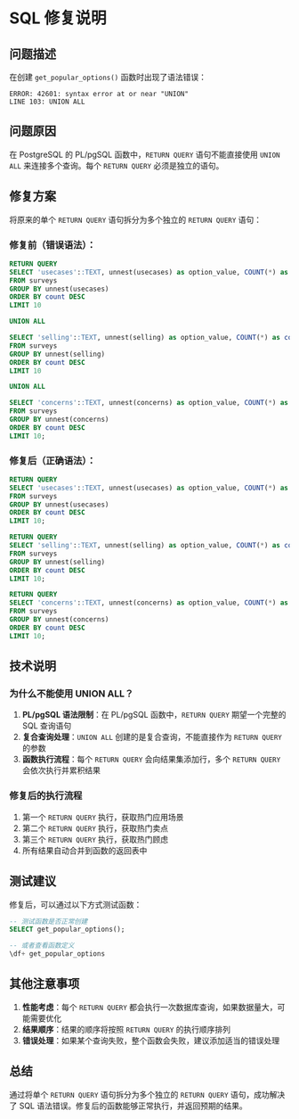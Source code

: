 # SQL 修复说明

## 问题描述

在创建 `get_popular_options()` 函数时出现了语法错误：
```
ERROR: 42601: syntax error at or near "UNION"
LINE 103: UNION ALL
```

## 问题原因

在 PostgreSQL 的 PL/pgSQL 函数中，`RETURN QUERY` 语句不能直接使用 `UNION ALL` 来连接多个查询。每个 `RETURN QUERY` 必须是独立的语句。

## 修复方案

将原来的单个 `RETURN QUERY` 语句拆分为多个独立的 `RETURN QUERY` 语句：

### 修复前（错误语法）：
```sql
RETURN QUERY
SELECT 'usecases'::TEXT, unnest(usecases) as option_value, COUNT(*) as count
FROM surveys
GROUP BY unnest(usecases)
ORDER BY count DESC
LIMIT 10

UNION ALL

SELECT 'selling'::TEXT, unnest(selling) as option_value, COUNT(*) as count
FROM surveys
GROUP BY unnest(selling)
ORDER BY count DESC
LIMIT 10

UNION ALL

SELECT 'concerns'::TEXT, unnest(concerns) as option_value, COUNT(*) as count
FROM surveys
GROUP BY unnest(concerns)
ORDER BY count DESC
LIMIT 10;
```

### 修复后（正确语法）：
```sql
RETURN QUERY
SELECT 'usecases'::TEXT, unnest(usecases) as option_value, COUNT(*) as count
FROM surveys
GROUP BY unnest(usecases)
ORDER BY count DESC
LIMIT 10;

RETURN QUERY
SELECT 'selling'::TEXT, unnest(selling) as option_value, COUNT(*) as count
FROM surveys
GROUP BY unnest(selling)
ORDER BY count DESC
LIMIT 10;

RETURN QUERY
SELECT 'concerns'::TEXT, unnest(concerns) as option_value, COUNT(*) as count
FROM surveys
GROUP BY unnest(concerns)
ORDER BY count DESC
LIMIT 10;
```

## 技术说明

### 为什么不能使用 UNION ALL？

1. **PL/pgSQL 语法限制**：在 PL/pgSQL 函数中，`RETURN QUERY` 期望一个完整的 SQL 查询语句
2. **复合查询处理**：`UNION ALL` 创建的是复合查询，不能直接作为 `RETURN QUERY` 的参数
3. **函数执行流程**：每个 `RETURN QUERY` 会向结果集添加行，多个 `RETURN QUERY` 会依次执行并累积结果

### 修复后的执行流程

1. 第一个 `RETURN QUERY` 执行，获取热门应用场景
2. 第二个 `RETURN QUERY` 执行，获取热门卖点
3. 第三个 `RETURN QUERY` 执行，获取热门顾虑
4. 所有结果自动合并到函数的返回表中

## 测试建议

修复后，可以通过以下方式测试函数：

```sql
-- 测试函数是否正常创建
SELECT get_popular_options();

-- 或者查看函数定义
\df+ get_popular_options
```

## 其他注意事项

1. **性能考虑**：每个 `RETURN QUERY` 都会执行一次数据库查询，如果数据量大，可能需要优化
2. **结果顺序**：结果的顺序将按照 `RETURN QUERY` 的执行顺序排列
3. **错误处理**：如果某个查询失败，整个函数会失败，建议添加适当的错误处理

## 总结

通过将单个 `RETURN QUERY` 语句拆分为多个独立的 `RETURN QUERY` 语句，成功解决了 SQL 语法错误。修复后的函数能够正常执行，并返回预期的结果。
